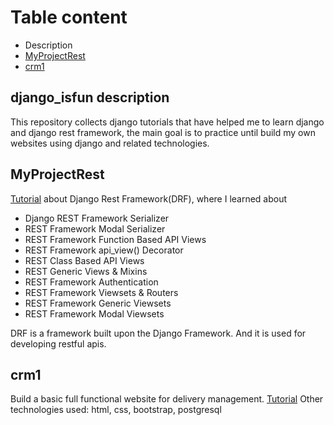 # Table content
- Description
- [MyProjectRest](https://github.com/ikki2530/django_isfun/tree/master/MyProjectRest)
- [crm1](https://github.com/ikki2530/django_isfun/tree/master/crm1)

## django_isfun description
This repository collects django tutorials that have helped me to learn django and django rest framework, the main goal is to practice until build my own websites using django and related technologies.

## MyProjectRest
[Tutorial](https://www.youtube.com/watch?v=B38aDwUpcFc&t=4106s) about Django Rest Framework(DRF), where I learned about
- Django REST Framework  Serializer 
- REST Framework Modal Serializer
- REST Framework Function Based API Views
- REST Framework api_view() Decorator
- REST Class Based API Views
- REST Generic Views & Mixins
- REST Framework Authentication
- REST Framework Viewsets & Routers
- REST Framework Generic Viewsets
- REST Framework Modal Viewsets

DRF is a framework built upon the Django Framework. And it is used for developing restful apis.

## crm1
Build a basic full functional website for delivery management. [Tutorial](https://www.youtube.com/watch?v=xv_bwpA_aEA&list=PL-51WBLyFTg2vW-_6XBoUpE7vpmoR3ztO&index=1)
Other technologies used: html, css, bootstrap, postgresql
